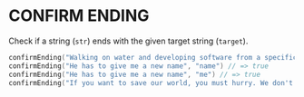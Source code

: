 # CONFIRM ENDING
Check if a string (`str`) ends with the given target string (`target`).

```go
confirmEnding("Walking on water and developing software from a specification are easy if both are frozen", "specification") // => false
confirmEnding("He has to give me a new name", "name") // => true
confirmEnding("He has to give me a new name", "me") // => true
confirmEnding("If you want to save our world, you must hurry. We don't know how much longer we can withstand the nothing", "mountain") // => false
```
